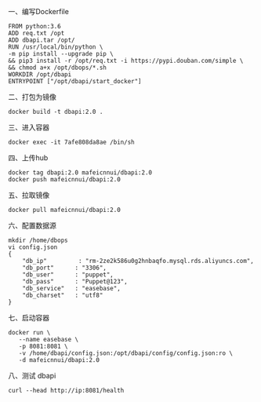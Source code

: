 一、编写Dockerfile

    FROM python:3.6
    ADD req.txt /opt
    ADD dbapi.tar /opt/
    RUN /usr/local/bin/python \
    -m pip install --upgrade pip \
    && pip3 install -r /opt/req.txt -i https://pypi.douban.com/simple \
    && chmod a+x /opt/dbops/*.sh
    WORKDIR /opt/dbapi
    ENTRYPOINT ["/opt/dbapi/start_docker"]

二、打包为镜像

    docker build -t dbapi:2.0 .

三、进入容器

    docker exec -it 7afe808da8ae /bin/sh

四、上传hub

    docker tag dbapi:2.0 mafeicnnui/dbapi:2.0
    docker push mafeicnnui/dbapi:2.0

五、拉取镜像

    docker pull mafeicnnui/dbapi:2.0

六、配置数据源

    mkdir /home/dbops
    vi config.json
    {
        "db_ip"         : "rm-2ze2k586u0g2hnbaqfo.mysql.rds.aliyuncs.com",
        "db_port"      : "3306",
        "db_user"      : "puppet",
        "db_pass"      : "Puppet@123",
        "db_service"   : "easebase",
        "db_charset"   : "utf8"
    }

七、启动容器

    docker run \
       --name easebase \
       -p 8081:8081 \
       -v /home/dbapi/config.json:/opt/dbapi/config/config.json:ro \
       -d mafeicnnui/dbapi:2.0
       
八、测试 dbapi
    
    curl --head http://ip:8081/health
           
